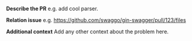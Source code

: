 **Describe the PR**
e.g. add cool parser.

**Relation issue**
e.g. https://github.com/swaggo/gin-swagger/pull/123/files

**Additional context**
Add any other context about the problem here.